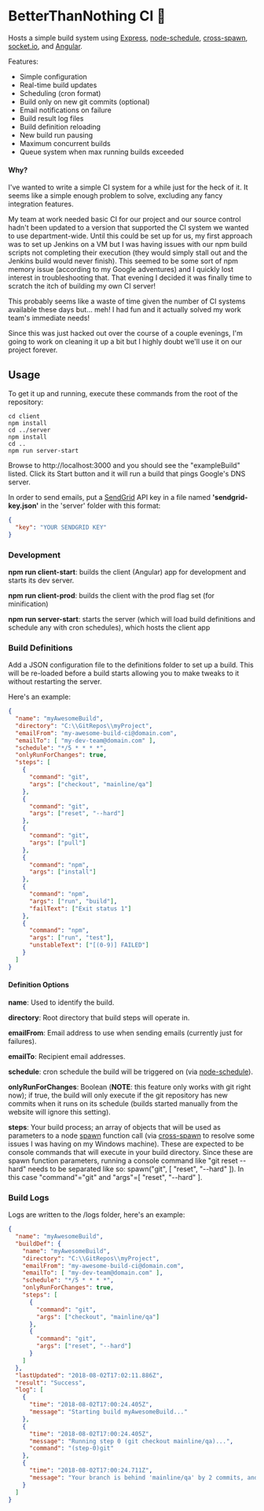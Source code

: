 # BetterThanNothing CI 🔨

Hosts a simple build system using [Express](https://expressjs.com/), [node-schedule](https://www.npmjs.com/package/node-schedule), [cross-spawn](https://www.npmjs.com/package/cross-spawn), [socket.io](https://socket.io/), and [Angular](https://angular.io/).

Features:

- Simple configuration
- Real-time build updates
- Scheduling (cron format)
- Build only on new git commits (optional)
- Email notifications on failure
- Build result log files
- Build definition reloading
- New build run pausing
- Maximum concurrent builds
- Queue system when max running builds exceeded

#### Why?

I've wanted to write a simple CI system for a while just for the heck of it. It seems like a simple enough problem to solve, excluding any fancy integration features.

My team at work needed basic CI for our project and our source control hadn't been updated to a version that supported the CI system we wanted to use department-wide. Until this could be set up for us, my first approach was to set up Jenkins on a VM but I was having issues with our npm build scripts not completing their execution (they would simply stall out and the Jenkins build would never finish). This seemed to be some sort of npm memory issue (according to my Google adventures) and I quickly lost interest in troubleshooting that. That evening I decided it was finally time to scratch the itch of building my own CI server!

This probably seems like a waste of time given the number of CI systems available these days but... meh! I had fun and it actually solved my work team's immediate needs!

Since this was just hacked out over the course of a couple evenings, I'm going to work on cleaning it up a bit but I highly doubt we'll use it on our project forever.

## Usage

To get it up and running, execute these commands from the root of the repository:

```
cd client
npm install
cd ../server
npm install
cd ..
npm run server-start
```

Browse to http://localhost:3000 and you should see the "exampleBuild" listed. Click its Start button and it will run a build that pings Google's DNS server.

In order to send emails, put a [SendGrid](https://sendgrid.com/) API key in a file named **'sendgrid-key.json'** in the 'server' folder with this format:

```JSON
{
  "key": "YOUR SENDGRID KEY"
}
```

### Development

**npm run client-start**: builds the client (Angular) app for development and starts its dev server.

**npm run client-prod**: builds the client with the prod flag set (for minification)

**npm run server-start**: starts the server (which will load build definitions and schedule any with cron schedules), which hosts the client app

### Build Definitions

Add a JSON configuration file to the definitions folder to set up a build. This will be re-loaded before a build starts allowing you to make tweaks to it without restarting the server.

Here's an example:

```JSON
{
  "name": "myAwesomeBuild",
  "directory": "C:\\GitRepos\\myProject",
  "emailFrom": "my-awesome-build-ci@domain.com",
  "emailTo": [ "my-dev-team@domain.com" ],
  "schedule": "*/5 * * * *",
  "onlyRunForChanges": true,
  "steps": [
    {
      "command": "git",
      "args": ["checkout", "mainline/qa"]
    },
    {
      "command": "git",
      "args": ["reset", "--hard"]
    },
    {
      "command": "git",
      "args": ["pull"]
    },
    {
      "command": "npm",
      "args": ["install"]
    },
    {
      "command": "npm",
      "args": ["run", "build"],
      "failText": ["Exit status 1"]
    },
    {
      "command": "npm",
      "args": ["run", "test"],
      "unstableText": ["[(0-9)] FAILED"]
    }
  ]
}
```

#### Definition Options

**name**: Used to identify the build.

**directory**: Root directory that build steps will operate in.

**emailFrom**: Email address to use when sending emails (currently just for failures).

**emailTo**: Recipient email addresses.

**schedule**: cron schedule the build will be triggered on (via [node-schedule](https://www.npmjs.com/package/node-schedule)).

**onlyRunForChanges**: Boolean (**NOTE**: this feature only works with git right now); if true, the build will only execute if the git repository has new commits when it runs on its schedule (builds started manually from the website will ignore this setting).

**steps**: Your build process; an array of objects that will be used as parameters to a node [spawn](https://nodejs.org/api/child_process.html#child_process_child_process_spawn_command_args_options) function call (via [cross-spawn](https://www.npmjs.com/package/cross-spawn) to resolve some issues I was having on my Windows machine). These are expected to be console commands that will execute in your build directory. Since these are spawn function parameters, running a console command like "git reset --hard" needs to be separated like so: spawn("git", [ "reset", "--hard" ]). In this case "command"="git" and "args"=[ "reset", "--hard" ].

### Build Logs

Logs are written to the /logs folder, here's an example:

```JSON
{
  "name": "myAwesomeBuild",
  "buildDef": {
    "name": "myAwesomeBuild",
    "directory": "C:\\GitRepos\\myProject",
    "emailFrom": "my-awesome-build-ci@domain.com",
    "emailTo": [ "my-dev-team@domain.com" ],
    "schedule": "*/5 * * * *",
    "onlyRunForChanges": true,
    "steps": [
      {
        "command": "git",
        "args": ["checkout", "mainline/qa"]
      },
      {
        "command": "git",
        "args": ["reset", "--hard"]
      }
    ]
  },
  "lastUpdated": "2018-08-02T17:02:11.886Z",
  "result": "Success",
  "log": [
    {
      "time": "2018-08-02T17:00:24.405Z",
      "message": "Starting build myAwesomeBuild..."
    },
    {
      "time": "2018-08-02T17:00:24.405Z",
      "message": "Running step 0 (git checkout mainline/qa)...",
      "command": "(step-0)git"
    },
    {
      "time": "2018-08-02T17:00:24.711Z",
      "message": "Your branch is behind 'mainline/qa' by 2 commits, and can be fast-forwarded."
    }
  ]
}
```
